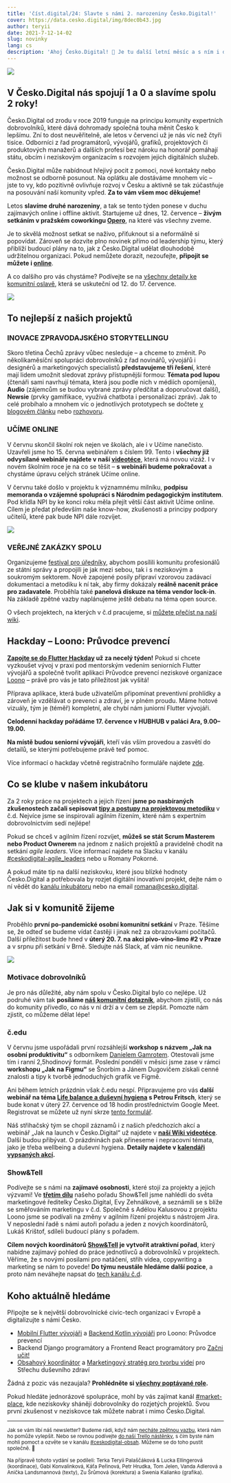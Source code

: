 ```yaml
---
title: 'číst.digital/24: Slavte s námi 2. narozeniny Česko.Digital!'
cover: https://data.cesko.digital/img/8dec0b43.jpg
author: teryii
date: 2021-7-12-14-02
slug: novinky
lang: cs
description: 'Ahoj Česko.Digital! 👋 Je tu další letní měsíc a s ním i další newsletter. Tentokrát je ovšem v něčem speciální. Pozveme vás totiž na oslavy druhého výročí vzniku Česko.Digital. 🥳 V rámci oslav na vás čekají zajímavé online i offline aktivity. Na co konkrétně se můžete těšit? A co nového se povedlo v rámci jednotlivých projektů? To všechno najdete na následujících řádcích. Tak se pohodlně usaďte, nalijte si ledový nápoj a pusťte se do čtení.'
---
```


![](https://data.cesko.digital/img/035020c8.png)

## V Česko.Digital nás spojují 1 a 0 a slavíme spolu 2 roky!

Česko.Digital od zrodu v roce 2019 funguje na principu komunity expertních dobrovolníků, které dává dohromady společná touha měnit Česko k lepšímu. Zní to dost neuvěřitelně, ale letos v červenci už je nás víc než čtyři tisíce. Odborníci z řad programátorů, vývojářů, grafiků, projektových či produktových manažerů a dalších profesí bez nároku na honorář pomáhají státu, obcím i neziskovým organizacím s rozvojem jejich digitálních služeb.

Česko.Digital může nabídnout hřejivý pocit z pomoci, nové kontakty nebo možnost se odborně posunout. Na oplátku ale dostáváme mnohem víc – jste to vy, kdo pozitivně ovlivňuje rozvoj v Česku a aktivně se tak zúčastňuje na posouvání naší komunity vpřed. **Za to vám všem moc děkujeme!**

Letos **slavíme druhé narozeniny**, a tak se tento týden ponese v duchu zajímavých online i offline aktivit. Startujeme už dnes, 12. července – **živým setkáním v pražském coworkingu [Opero](https://opero.cz/cs)**, na které vás všechny zveme.

Je to skvělá možnost setkat se naživo, přiťuknout si a neformálně si popovídat. Zároveň se dozvíte plno novinek přímo od leadership týmu, který přiblíží budoucí plány na to, jak z Česko.Digital udělat dlouhodobě udržitelnou organizaci. Pokud nemůžete dorazit, nezoufejte, **připojit se můžete i [online](https://cesko.digital/events/narozeniny)**.

A co dalšího pro vás chystáme? Podívejte se na [všechny detaily ke komunitní oslavě](https://cesko.digital/events/narozeniny), která se uskuteční od 12. do 17. července.

![](https://data.cesko.digital/img/46156a90.jpg)

## To nejlepší z našich projektů

### INOVACE ZPRAVODAJSKÉHO STORYTELLINGU

Skoro třetina Čechů zprávy vůbec nesleduje – a chceme to změnit. Po několikaměsíční spolupráci dobrovolníků z řad novinářů, vývojářů i designérů a marketingových specialistů **představujeme tři řešení**, které mají lidem umožnit sledovat zprávy přístupnější formou: **Témata pod lupou** (čtenáři sami navrhují témata, která jsou podle nich v médiích opomíjená), **Audio** (zájemcům se budou vybrané zprávy předčítat a doporučovat další), **Newsie** (prvky gamifikace, využívá chatbota i personalizaci zpráv). Jak to celé probíhalo a mnohem víc o jednotlivých prototypech se dočtete [v blogovém článku](https://blog.cesko.digital/2021/06/inovace-storytellingu) nebo [rozhovoru](https://blog.cesko.digital/2021/06/storytelling).

### UČÍME ONLINE

V červnu skončil školní rok nejen ve školách, ale i v Učíme nanečisto. Uzavřeli jsme ho 15. června webinářem s číslem 99. Tento i **všechny již odvysílané webináře najdete v naší [videotéce](https://www.ucimeonline.cz/aktivity/ucime-nanecisto/videoteka/)**, která má novou vizáž. I v novém školním roce je na co se těšit – **s webináři budeme pokračovat** a chystáme úpravu celých stránek Učíme online.

V červnu také došlo v projektu k významnému milníku, **podpisu memoranda o vzájemné spolupráci s Národním pedagogickým institutem**. Pod křídla NPI by ke konci roku měla přejít větší část aktivit Učíme online. Cílem je předat především naše know-how, zkušenosti a principy podpory učitelů, které pak bude NPI dále rozvíjet.

![](https://data.cesko.digital/img/c4bcfff5.png)

### VEŘEJNÉ ZAKÁZKY SPOLU

Organizujeme [festival pro úředníky](https://cesko-digital.atlassian.net/l/c/E0nA06VL), abychom posílili komunitu profesionálů ze státní správy a propojili je jak mezi sebou, tak i s neziskovým a soukromým sektorem. Nově zapojené posily připraví vzorovou zadávací dokumentaci a metodiku k ní tak, aby firmy dokázaly **reálně nacenit práce pro zadavatele**. Proběhla také **panelová diskuze na téma vendor lock-in**. Na základě zpětné vazby naplánujeme ještě debatu na téma open source.

O všech projektech, na kterých v č.d pracujeme, si [můžete přečíst na naší wiki](https://cesko-digital.atlassian.net/l/c/1RriTPgP).

## Hackday – Loono: Průvodce prevencí

**[Zapojte se do Flutter Hackday](https://cesko.digital/portal-dobrovolnika) už za necelý týden!** Pokud si chcete vyzkoušet vývoj v praxi pod mentorským vedením seniorních Flutter vývojářů a společně tvořit aplikaci Průvodce prevencí neziskové organizace [Loono](https://www.loono.cz/) – právě pro vás je tato příležitost jak vyšitá!

Příprava aplikace, která bude uživatelům připomínat preventivní prohlídky a zároveň je vzdělávat o prevenci a zdraví, je v plném proudu. Máme hotové vizuály, tým je (téměř) kompletní, ale chybí nám juniorní Flutter vývojáři.

**Celodenní hackday pořádáme 17. července v HUBHUB v paláci Ara, 9.00–19.00.**

**Na místě budou seniorní vývojáři**, kteří vás vším provedou a zasvětí do detailů, se kterými potřebujeme právě teď pomoc.

Více informací o hackday včetně registračního formuláře najdete [zde](https://cesko.digital/portal-dobrovolnika).

## Co se klube v našem inkubátoru

Za 2 roky práce na projektech a jejich řízení **jsme po nasbíraných zkušenostech začali sepisovat [tipy a postupy na projektovou metodiku](https://cesko-digital.atlassian.net/wiki/spaces/CD/pages/598281194/Projektov+metodika+aneb+jak+d+me+projekty+v+.d)** v č.d. Nejvíce jsme se inspirovali agilním řízením, které nám s expertním dobrovolnictvím sedí nejlépe!

Pokud se chceš v agilním řízení rozvíjet, **můžeš se stát Scrum Masterem nebo Product Ownerem** na jednom z našich projektů a pravidelně chodit na setkání *agile leaders*. Více informací najdete na Slacku v kanálu [#ceskodigital-agile_leaders](https://cesko-digital.slack.com/archives/C01UN75EREZ) nebo u Romany Pokorné.

A pokud máte tip na další neziskovku, které jsou blízké hodnoty Česko.Digital a potřebovala by rozjet digitální inovativní projekt, dejte nám o ní vědět do [kanálu inkubátoru](https://cesko-digital.slack.com/archives/C01AMGXT9HQ) nebo na email <romana@cesko.digital>.

## Jak si v komunitě žijeme

Proběhlo **první po-pandemické osobní komunitní setkání** v Praze. Těšíme se, že odteď se budeme vídat častěji i jinak než za obrazovkami počítačů. Další příležitost bude hned v **úterý 20. 7. na akci pivo-víno-limo #2 v Praze** a v srpnu při setkání v Brně. Sledujte náš Slack, ať vám nic neunikne.

![](https://data.cesko.digital/img/8dec0b43.jpg)

### Motivace dobrovolníků

Je pro nás důležité, aby nám spolu v Česko.Digital bylo co nejlépe. Už podruhé vám tak **posíláme [náš komunitní dotazník](https://airtable.com/shreSYKVUv4eMSEhz)**, abychom zjistili, co nás do komunity přivedlo, co nás v ní drží a v čem se zlepšit. Pomozte nám zjistit, co můžeme dělat lépe!

### č.edu

V červnu jsme uspořádali první rozsáhlejší **workshop s názvem „Jak na osobní produktivitu“** s odborníkem [Danielem Gamrotem](https://danielgamrot.cz/). Otestovali jsme tím i ranní 2,5hodinový formát. Poslední pondělí v měsíci jsme zase v rámci **workshopu „Jak na Figmu“** se Šnorbim a Jánem Dugovičem získali cenné znalosti a tipy k tvorbě jednoduchých grafik ve Figmě.

Ani během letních prázdnin však č.edu nespí. Připravujeme pro vás **další webinář na téma [Life balance a duševní hygiena](https://cesko-digital.atlassian.net/wiki/spaces/VWE/pages/647364887/Webin+5+Well-being+du+evn+hygiena+27.+7.+v+16+00) s Petrou Fritsch**, který se bude konat v úterý 27. července od 18 hodin prostřednictvím Google Meet. Registrovat se můžete už nyní skrze [tento formulář](https://airtable.com/shrb0kHdnihLvr9eA).

Náš střihačský tým se chopil záznamů i z našich předchozích akcí a webinář „Jak na launch v Česko.Digital“ už najdete v **[naší Wiki videotéce](https://cesko-digital.atlassian.net/l/c/UkmGR6px)**. Další budou přibývat. O prázdninách pak přineseme i nepracovní témata, jako je třeba wellbeing a duševní hygiena. **Detaily najdete v [kalendáři vypsaných akcí](https://cesko-digital.atlassian.net/l/c/0D4t3fiP).**

### Show&Tell

Podívejte se s námi na **zajímavé osobnosti**, které stojí za projekty a jejich výzvami! Ve **[třetím dílu](https://www.youtube.com/watch?v=cVKP-vyDGyA&ab_channel=%C4%8Cesko.Digital)** našeho pořadu Show&Tell jsme nahlédli do světa marketingové ředitelky Česko.Digital, Evy Zehnálkové, a seznámili se s blíže se směřováním marketingu v č.d. Společně s Adélou Kalusovou z projektu Loono jsme se podívali na změny v agilním řízení projektu s nástrojem Jira. V neposlední řadě s námi autoři pořadu a jeden z nových koordinátorů, Lukáš Krištof, sdíleli budoucí plány s pořadem.

**Cílem nových koordinátorů [Show&Tell](https://cesko.digital/show-and-tell) je vytvořit atraktivní pořad**, který nabídne zajímavý pohled do práce jednotlivců a dobrovolníků v projektech. Věříme, že s novými posilami pro natáčení, střih videa, copywriting a marketing se nám to povede! **Do týmu neustále hledáme další pozice**, a proto nám neváhejte napsat do [tech kanálu č.d](https://app.slack.com/client/TG21XF887/CS7RPPVUL).

## Koho aktuálně hledáme

Připojte se k největší dobrovolnické civic-tech organizaci v Evropě a digitalizujte s námi Česko.

* [Mobilní Flutter vývojáři](https://cesko-digital.atlassian.net/wiki/spaces/LA) a [Backend Kotlin vývojáři](https://cesko-digital.atlassian.net/wiki/spaces/LA) pro Loono: Průvodce prevencí
* Backend Django programátory a Frontend React programátory pro [Začni učit!](https://cesko-digital.slack.com/archives/C01CDSTV8KF)
* [Obsahový koordinátor](https://cesko-digital.atlassian.net/wiki/spaces/SDZ/pages/458790094/Otev+en+role+v+t+mu?atlOrigin=eyJpIjoiZWJiZDQzYWQ3ZmMxNGM5ODhiMGVjZGY0OTVkMGU0YzkiLCJwIjoiYyJ9) a [Marketingový stratég pro tvorbu videí](https://cesko-digital.atlassian.net/wiki/spaces/SDZ/pages/458790094/Otev+en+role+v+t+mu?atlOrigin=eyJpIjoiZWJiZDQzYWQ3ZmMxNGM5ODhiMGVjZGY0OTVkMGU0YzkiLCJwIjoiYyJ9) pro Střechu duševního zdraví

Žádná z pozic vás nezaujala? **Prohlédněte si [všechny poptávané role](https://cesko-digital.atlassian.net/l/c/VCYAW1U1).**

Pokud hledáte jednorázové spolupráce, mohl by vás zajímat kanál [#market-place](https://cesko-digital.slack.com/archives/CLVAH28P3), kde neziskovky shánějí dobrovolníky do rozjetých projektů. Svou první zkušenost v neziskovce tak můžete nabrat i mimo Česko.Digital.

---

<small>Jak se vám líbí náš newsletter? Budeme rádi, když nám [necháte zpětnou vazbu](https://airtable.com/shre7lawrjOxNtCpL), která nám ho pomůže vylepšit. Nebo se rovnou podívejte [do naší Trello nástěnky](https://trello.com/b/RmTwoiMq/cd-newsletter), s čím byste nám mohli pomoct a ozvěte se v kanálu [#ceskodigital-obsah](https://cesko-digital.slack.com/archives/C01FQBDMDGQ). Můžeme se do toho pustit společně. 🤗</small>

<small>Na přípravě tohoto vydání se podíleli: Terka Teryii Palaščáková & Lucka Ellingerová (koordinace), Gabi Konvalinková, Káťa Peřinová, Petr Hrudka, Tom Jelen, Vanda Adlerová a Anička Landsmannová (texty), Zu Šrůmová (korektura) a Swenia Kalianko (grafika).</small>